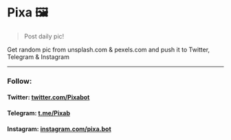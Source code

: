 # Pixa :framed_picture:

> Post daily pic!

Get random pic from unsplash.com & pexels.com and push it to Twitter, Telegram & Instagram

---

### Follow:

#### Twitter: [twitter.com/Pixabot](https://twitter.com/Pixabot)

#### Telegram: [t.me/Pixab](https://t.me/Pixab)

#### Instagram: [instagram.com/pixa.bot](https://www.instagram.com/pixa.bot)
